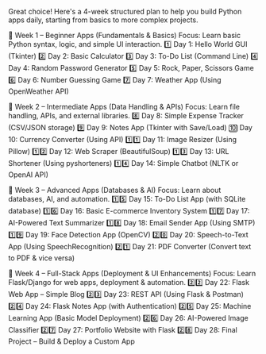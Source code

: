 Great choice! Here's a 4-week structured plan to help you build Python apps daily, starting from basics to more complex projects.

🔹 Week 1 – Beginner Apps (Fundamentals & Basics)
Focus: Learn basic Python syntax, logic, and simple UI interaction.
1️⃣ Day 1: Hello World GUI (Tkinter)
2️⃣ Day 2: Basic Calculator
3️⃣ Day 3: To-Do List (Command Line)
4️⃣ Day 4: Random Password Generator
5️⃣ Day 5: Rock, Paper, Scissors Game
6️⃣ Day 6: Number Guessing Game
7️⃣ Day 7: Weather App (Using OpenWeather API)

🔹 Week 2 – Intermediate Apps (Data Handling & APIs)
Focus: Learn file handling, APIs, and external libraries.
8️⃣ Day 8: Simple Expense Tracker (CSV/JSON storage)
9️⃣ Day 9: Notes App (Tkinter with Save/Load)
🔟 Day 10: Currency Converter (Using API)
1️⃣1️⃣ Day 11: Image Resizer (Using Pillow)
1️⃣2️⃣ Day 12: Web Scraper (BeautifulSoup)
1️⃣3️⃣ Day 13: URL Shortener (Using pyshorteners)
1️⃣4️⃣ Day 14: Simple Chatbot (NLTK or OpenAI API)

🔹 Week 3 – Advanced Apps (Databases & AI)
Focus: Learn about databases, AI, and automation.
1️⃣5️⃣ Day 15: To-Do List App (with SQLite database)
1️⃣6️⃣ Day 16: Basic E-commerce Inventory System
1️⃣7️⃣ Day 17: AI-Powered Text Summarizer
1️⃣8️⃣ Day 18: Email Sender App (Using SMTP)
1️⃣9️⃣ Day 19: Face Detection App (OpenCV)
2️⃣0️⃣ Day 20: Speech-to-Text App (Using SpeechRecognition)
2️⃣1️⃣ Day 21: PDF Converter (Convert text to PDF & vice versa)

🔹 Week 4 – Full-Stack Apps (Deployment & UI Enhancements)
Focus: Learn Flask/Django for web apps, deployment & automation.
2️⃣2️⃣ Day 22: Flask Web App – Simple Blog
2️⃣3️⃣ Day 23: REST API (Using Flask & Postman)
2️⃣4️⃣ Day 24: Flask Notes App (with Authentication)
2️⃣5️⃣ Day 25: Machine Learning App (Basic Model Deployment)
2️⃣6️⃣ Day 26: AI-Powered Image Classifier
2️⃣7️⃣ Day 27: Portfolio Website with Flask
2️⃣8️⃣ Day 28: Final Project – Build & Deploy a Custom App
